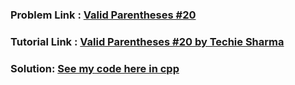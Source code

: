 ### Problem Link : [ Valid Parentheses #20](https://leetcode.com/problems/valid-parentheses/submissions/)

### Tutorial Link : [Valid Parentheses #20 by Techie Sharma](https://www.youtube.com/watch?v=_a8TTEH0H5s&ab_channel=TechieSharma) 

### Solution: [See my code here in cpp](valid_parentheses.cpp)
